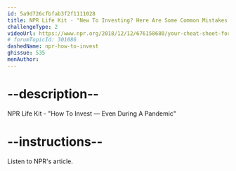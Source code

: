 ```yaml
---
id: 5a9d726cfbfab3f2f1111028
title: NPR Life Kit - "New To Investing? Here Are Some Common Mistakes To Avoid And Tips To Follow"
challengeType: 2
videoUrl: https://www.npr.org/2018/12/12/676158680/your-cheat-sheet-for-smarter-investing
# forumTopicId: 301086
dashedName: npr-how-to-invest
ghissue: 535
menAuthor: 
---
```


# --description--

NPR Life Kit - "How To Invest — Even During A Pandemic"

# --instructions--

Listen to NPR's article.